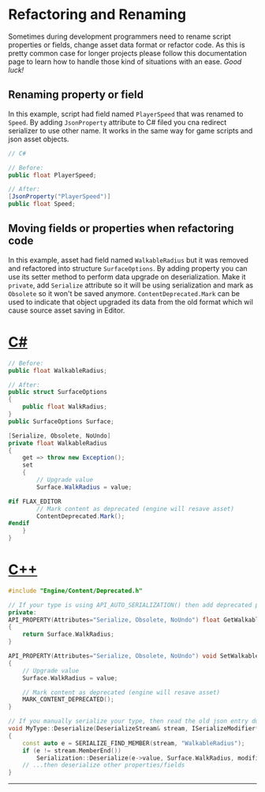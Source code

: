 # Refactoring and Renaming

Sometimes during development programmers need to rename script properties or fields, change asset data format or refactor code. As this is pretty common case for longer projects please follow this documentation page to learn how to handle those kind of situations with an ease. *Good luck!*

## Renaming property or field

In this example, script had field named `PlayerSpeed` that was renamed to `Speed`. By adding `JsonProperty` attribute to C# filed you cna redirect serializer to use other name. It works in the same way for game scripts and json asset objects.

```cs
// C#

// Before:
public float PlayerSpeed;

// After:
[JsonProperty("PlayerSpeed")]
public float Speed;
```

## Moving fields or properties when refactoring code

In this example, asset had field named `WalkableRadius` but it was removed and refactored into structure `SurfaceOptions`. By adding property you can use its setter method to perform data upgrade on deserialization. Make it `private`, add `Serialize` attribute so it will be using serialization and mark as `Obsolete` so it won't be saved anymore. `ContentDeprecated.Mark` can be used to indicate that object upgraded its data from the old format which wil cause source asset saving in Editor.

# [C#](#tab/code-csharp)
```cs
// Before:
public float WalkableRadius;

// After:
public struct SurfaceOptions
{
    public float WalkRadius;
}
public SurfaceOptions Surface;

[Serialize, Obsolete, NoUndo]
private float WalkableRadius
{
    get => throw new Exception();
    set
    {
        // Upgrade value
        Surface.WalkRadius = value;

#if FLAX_EDITOR
        // Mark content as deprecated (engine will resave asset)
        ContentDeprecated.Mark();
#endif
    }
}
```
# [C++](#tab/code-cpp)
```cpp
#include "Engine/Content/Deprecated.h"

// If your type is using API_AUTO_SERIALIZATION() then add deprecated property upgrader:
private:
API_PROPERTY(Attributes="Serialize, Obsolete, NoUndo") float GetWalkableRadius() const
{
    return Surface.WalkRadius;
}

API_PROPERTY(Attributes="Serialize, Obsolete, NoUndo") void SetWalkableRadius(float value)
{
    // Upgrade value
    Surface.WalkRadius = value;

    // Mark content as deprecated (engine will resave asset)
    MARK_CONTENT_DEPRECATED();
}

// If you manually serialize your type, then read the old json entry during deserialization:
void MyType::Deserialize(DeserializeStream& stream, ISerializeModifier* modifier)
{
    const auto e = SERIALIZE_FIND_MEMBER(stream, "WalkableRadius");
    if (e != stream.MemberEnd())
        Serialization::Deserialize(e->value, Surface.WalkRadius, modifier);
    // ...then deserialize other properties/fields
}
```
***
